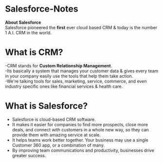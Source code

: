 # Salesforce-Notes
**About Salesforce**<br>
Salesforce pioneered the **first** ever cloud based CRM & today is the number 1 A.I. CRM in the world.

# What is CRM?

-CRM stands for **Custom Relationship Management**.<br>
-Its basically a system that manages your customer data & gives every team in your company easily use the tools that help them take action.<br>
-We're talking tools for sales, marketing, service, commerce, and even industry specific ones like financial services & health care.<br>

# What is Salesforce?
- Salesforce is cloud-based CRM software.
- It makes it easier for companies to find more prospects, close more deals, and connect with customers in a whole new way, so they can provide them with amazing service at scale.
- It helps teams work better together. Your business may use a single Customer 360 app, or a combination of many. 
- By improving team communications and productivity, businesses drive greater success.